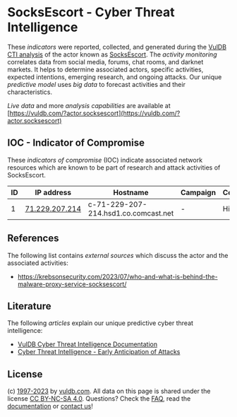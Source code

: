 # SocksEscort - Cyber Threat Intelligence

These _indicators_ were reported, collected, and generated during the [VulDB CTI analysis](https://vuldb.com/?kb.cti) of the actor known as [SocksEscort](https://vuldb.com/?actor.socksescort). The _activity monitoring_ correlates data from social media, forums, chat rooms, and darknet markets. It helps to determine associated actors, specific activities, expected intentions, emerging research, and ongoing attacks. Our unique _predictive model_ uses _big data_ to forecast activities and their characteristics.

_Live data_ and more _analysis capabilities_ are available at [https://vuldb.com/?actor.socksescort](https://vuldb.com/?actor.socksescort)

## IOC - Indicator of Compromise

These _indicators of compromise_ (IOC) indicate associated network resources which are known to be part of research and attack activities of SocksEscort.

ID | IP address | Hostname | Campaign | Confidence
-- | ---------- | -------- | -------- | ----------
1 | [71.229.207.214](https://vuldb.com/?ip.71.229.207.214) | c-71-229-207-214.hsd1.co.comcast.net | - | High

## References

The following list contains _external sources_ which discuss the actor and the associated activities:

* https://krebsonsecurity.com/2023/07/who-and-what-is-behind-the-malware-proxy-service-socksescort/

## Literature

The following _articles_ explain our unique predictive cyber threat intelligence:

* [VulDB Cyber Threat Intelligence Documentation](https://vuldb.com/?kb.cti)
* [Cyber Threat Intelligence - Early Anticipation of Attacks](https://www.scip.ch/en/?labs.20201022)

## License

(c) [1997-2023](https://vuldb.com/?kb.changelog) by [vuldb.com](https://vuldb.com/?kb.about). All data on this page is shared under the license [CC BY-NC-SA 4.0](https://creativecommons.org/licenses/by-nc-sa/4.0/). Questions? Check the [FAQ](https://vuldb.com/?kb.faq), read the [documentation](https://vuldb.com/?kb) or [contact us](https://vuldb.com/?contact)!
